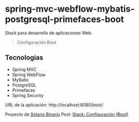 # spring-mvc-webflow-mybatis-postgresql-primefaces-boot

Stack para desarrollo de aplicaciones Web.

> Configuración Boot

## Tecnologías

- Spring MVC
- Spring WebFlow
- MyBatis
- PostgreSQL
- Primefaces
- Spring Security

URL de la aplicación: http://localhost:8080/boot/

Proyecto de [Sótano Binario](https://sotanobinario.net)
Post: [Stack: Configuración (Boot)](https://sotanobinario.net/?p=76)

